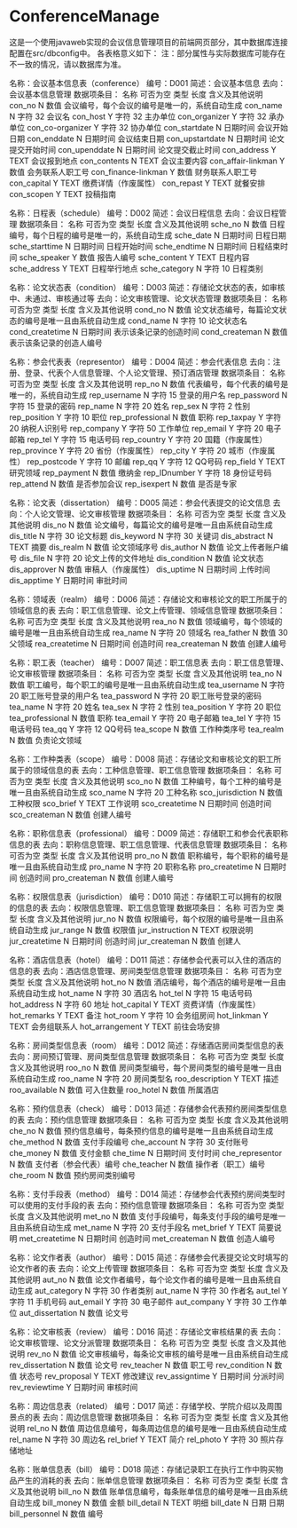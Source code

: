 # ConferenceManage

这是一个使用javaweb实现的会议信息管理项目的前端网页部分，其中数据库连接配置在src/dbconfig中。
各表格意义如下：
注：部分属性与实际数据库可能存在不一致的情况，请以数据库为准。


名称：会议基本信息表（conference）                    编号：D001
简述：会议基本信息
去向：会议基本信息管理
数据项条目：
名称	可否为空	类型	长度	含义及其他说明
con_no	N	数值		会议编号，每个会议的编号是唯一的，系统自动生成
con_name	N	字符	32	会议名
con_host	Y	字符	32	主办单位
con_organizer	Y	字符	32	承办单位
con_co-organizer	Y	字符	32	协办单位
con_startdate	N	日期时间		会议开始日期
con_enddate	N	日期时间		会议结束日期
con_upstartdate	N	日期时间		论文提交开始时间
con_upenddate	N	日期时间		论文提交截止时间
con_address	Y	TEXT		会议报到地点
con_contents	N	TEXT		会议主要内容
con_affair-linkman	Y	数值		会务联系人职工号
con_finance-linkman	Y	数值		财务联系人职工号
con_capital	Y	TEXT		缴费详情（作废属性）
con_repast	Y	TEXT		就餐安排
con_scopen	Y	TEXT		投稿指南


名称：日程表（schedule）                              编号：D002
简述：会议日程信息
去向：会议日程管理
数据项条目：
名称	可否为空	类型	长度	含义及其他说明
sche_no	N	数值		日程编号，每个日程的编号是唯一的，系统自动生成
sche_date	N	日期时间		日程日期
sche_starttime	N	日期时间		日程开始时间
sche_endtime	N	日期时间		日程结束时间
sche_speaker	Y	数值		报告人编号
sche_content	Y	TEXT		日程内容
sche_address	Y	TEXT		日程举行地点
sche_category	N	字符	10	日程类别


名称：论文状态表（condition）                         编号：D003
简述：存储论文状态的表，如审核中、未通过、审核通过等
去向：论文审核管理、论文状态管理
数据项条目：
名称	可否为空	类型	长度	含义及其他说明
cond_no	N	数值		论文状态编号，每篇论文状态的编号是唯一且由系统自动生成
cond_name	N	字符	10	论文状态名
cond_createtime	N	日期时间		表示该条记录的创造时间
cond_createman	N	数值		表示该条记录的创造人编号


名称：参会代表表（representor）                        编号：D004
简述：参会代表信息
去向：注册、登录、代表个人信息管理、个人论文管理、预订酒店管理
数据项条目：
名称	可否为空	类型	长度	含义及其他说明
rep_no	N	数值		代表编号，每个代表的编号是唯一的，系统自动生成
rep_username	N	字符	15	登录的用户名
rep_password	N	字符	15	登录的密码
rep_name	N	字符	20	姓名
rep_sex	N	字符	2	性别
rep_position	Y	字符	10	职位
rep_professional	N	数值		职称
rep_taxpay	Y	字符	20	纳税人识别号
rep_company	Y	字符	50	工作单位
rep_email	Y	字符	20	电子邮箱
rep_tel	Y	字符	15	电话号码
rep_country	Y	字符	20	国籍（作废属性）
rep_province	Y	字符	20	省份（作废属性）
rep_city	Y	字符	20	城市（作废属性）
rep_postcode	Y	字符	10	邮编
rep_qq	Y	字符	12	QQ号码
rep_field	Y	TEXT		研究领域
rep_payment	N	数值		缴纳金
rep_IDnumber	Y	字符	18	身份证号码
rep_attend	N	数值		是否参加会议
rep_isexpert	N	数值		是否是专家


名称：论文表（dissertation）                           编号：D005
简述：参会代表提交的论文信息
去向：个人论文管理、论文审核管理
数据项条目：
名称	可否为空	类型	长度	含义及其他说明
dis_no	N	数值		论文编号，每篇论文的编号是唯一且由系统自动生成
dis_title	N	字符	30	论文标题
dis_keyword	N	字符	30	关键词
dis_abstract	N	TEXT		摘要
dis_realm	N	数值		论文领域序号
dis_author	N	数值		论文上传者账户编号
dis_file	N	字符	20	论文上传的文件地址
dis_condition	N	数值		论文状态
dis_approver	N	数值		审稿人（作废属性）
dis_uptime	N	日期时间		上传时间
dis_apptime	Y	日期时间		审批时间


名称：领域表（realm）                                编号：D006
简述：存储论文和审核论文的职工所属于的领域信息的表
去向：职工信息管理、论文上传管理、领域信息管理
数据项条目：
名称	可否为空	类型	长度	含义及其他说明
rea_no	N	数值		领域编号，每个领域的编号是唯一且由系统自动生成
rea_name	N	字符	20	领域名
rea_father	N	数值	30	父领域
rea_createtime	N	日期时间		创造时间
rea_createman	N	数值		创建人编号


名称：职工表（teacher）                              编号：D007
简述：职工信息表
去向：职工信息管理、论文审核管理
数据项条目：
名称	可否为空	类型	长度	含义及其他说明
tea_no	N	数值		职工编号，每个职工的编号是唯一且由系统自动生成
tea_username	N	字符	20	职工账号登录的用户名
tea_password	N	字符	20	职工账号登录的密码
tea_name	N	字符	20	姓名
tea_sex	N	字符	2	性别
tea_position	Y	字符	20	职位
tea_professional	N	数值		职称
tea_email	Y	字符	20	电子邮箱
tea_tel	Y	字符	15	电话号码
tea_qq	Y	字符	12	QQ号码
tea_scope	N	数值		工作种类序号
tea_realm	N	数值		负责论文领域


名称：工作种类表（scope）                            编号：D008
简述：存储论文和审核论文的职工所属于的领域信息的表
去向：工种信息管理、职工信息管理
数据项条目：
名称	可否为空	类型	长度	含义及其他说明
sco_no	N	数值		工种编号，每个工种的编号是唯一且由系统自动生成
sco_name	N	字符	20	工种名称
sco_jurisdiction	N	数值		工种权限
sco_brief	Y	TEXT		工作说明
sco_createtime	N	日期时间		创造时间
sco_createman	N	数值		创建人编号


名称：职称信息表（professional）                       编号：D009
简述：存储职工和参会代表职称信息的表
去向：职称信息管理、职工信息管理、代表信息管理
数据项条目：
名称	可否为空	类型	长度	含义及其他说明
pro_no	N	数值		职称编号，每个职称的编号是唯一且由系统自动生成
pro_name	N	字符	20	职称名称
pro_createtime	N	日期时间		创造时间
pro_createman	N	数值		创建人编号


名称：权限信息表（jurisdiction）                       编号：D010
简述：存储职工可以拥有的权限的信息的表
去向：权限信息管理、职工信息管理
数据项条目：
名称	可否为空	类型	长度	含义及其他说明
jur_no	N	数值		权限编号，每个权限的编号是唯一且由系统自动生成
jur_range	N	数值		权限值
jur_instruction	N	TEXT		权限说明
jur_createtime	N	日期时间		创造时间
jur_createman	N	数值		创建人


名称：酒店信息表（hotel）                             编号：D011
简述：存储参会代表可以入住的酒店的信息的表
去向：酒店信息管理、房间类型信息管理
数据项条目：
名称	可否为空	类型	长度	含义及其他说明
hot_no	N	数值		酒店编号，每个酒店的编号是唯一且由系统自动生成
hot_name	N	字符	30	酒店名
hot_tel	N	字符	15	电话号码
hot_address	N	字符	60	地址
hot_capital	Y	TEXT		资费详情（作废属性）
hot_remarks	Y	TEXT		备注
hot_room	Y	字符	10	会务组房间
hot_linkman	Y	TEXT		会务组联系人
hot_arrangement	Y	TEXT		前往会场安排


名称：房间类型信息表（room）                        编号：D012
简述：存储酒店房间类型信息的表
去向：房间预订管理、房间类型信息管理
数据项条目：
名称	可否为空	类型	长度	含义及其他说明
roo_no	N	数值		房间类型编号，每个房间类型的编号是唯一且由系统自动生成
roo_name	N	字符	20	房间类型名
roo_description	Y	TEXT		描述
roo_available	N	数值		可入住数量
roo_hotel	N	数值		所属酒店


名称：预约信息表（check）                            编号：D013
简述：存储参会代表预约房间类型信息的表
去向：预约信息管理
数据项条目：
名称	可否为空	类型	长度	含义及其他说明
che_no	N	数值		预约信息编号，每条预约信息的编号是唯一且由系统自动生成
che_method	N	数值		支付手段编号
che_account	N	字符	30	支付账号
che_money	N	数值		支付金额
che_time	N	日期时间		支付时间
che_representor	N	数值		支付者（参会代表）编号
che_teacher	N	数值		操作者（职工）编号
che_room	N	数值		预约房间类别编号


名称：支付手段表（method）                           编号：D014
简述：存储参会代表预约房间类型时可以使用的支付手段的表
去向：预约信息管理
数据项条目：
名称	可否为空	类型	长度	含义及其他说明
met_no	N	数值		支付手段编号，每条支付手段的编号是唯一且由系统自动生成
met_name	N	字符	20	支付手段名
met_brief	Y	TEXT		简要说明
met_createtime	N	日期时间		创造时间
met_createman	N	数值		创造人编号


名称：论文作者表（author）                          编号：D015
简述：存储参会代表提交论文时填写的论文作者的表
去向：论文上传管理
数据项条目：
名称	可否为空	类型	长度	含义及其他说明
aut_no	N	数值		论文作者编号，每个论文作者的编号是唯一且由系统自动生成
aut_category	N	字符	30	作者类别
aut_name	N	字符	30	作者名
aut_tel	Y	字符	11	手机号码
aut_email	Y	字符	30	电子邮件
aut_company	Y	字符	30	工作单位
aut_dissertation	N 	数值		论文号


名称：论文审核表（review）                          编号：D016
简述：存储论文审核结果的表
去向：论文审核管理、论文分派管理
数据项条目：
名称	可否为空	类型	长度	含义及其他说明
rev_no	N	数值		论文审核编号，每条论文审核的编号是唯一且由系统自动生成
rev_dissertation	N	数值		论文号
rev_teacher	N	数值		职工号
rev_condition	N	数值		状态号
rev_proposal	Y	TEXT		修改建议
rev_assigntime	Y	日期时间		分派时间
rev_reviewtime	Y	日期时间		审核时间


名称：周边信息表（related）                           编号：D017
简述：存储学校、学院介绍以及周围景点的表
去向：周边信息管理
数据项条目：
名称	可否为空	类型	长度	含义及其他说明
rel_no	N	数值		周边信息编号，每条周边信息的编号是唯一且由系统自动生成
rel_name	N	字符	30	周边名
rel_brief	Y	TEXT		简介
rel_photo	Y	字符	30	照片存储地址


名称：账单信息表（bill）                             编号：D018
简述：存储记录职工在执行工作中购买物品产生的消耗的表
去向：账单信息管理
数据项条目：
名称	可否为空	类型	长度	含义及其他说明
bill_no	N	数值		账单信息编号，每条账单信息的编号是唯一且由系统自动生成
bill_money	N	数值		金额
bill_detail	N	TEXT		明细
bill_date	N	日期		日期
bill_personnel	N	数值		编号



